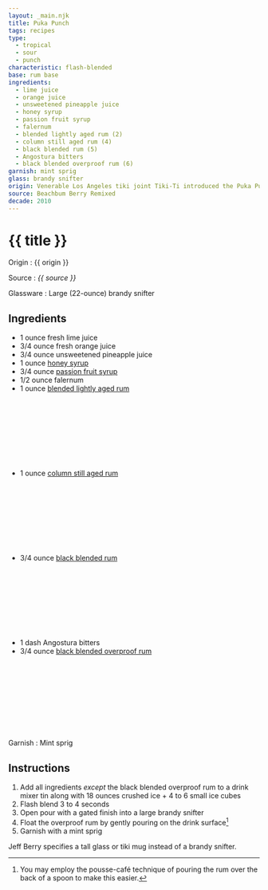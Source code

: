 ```yaml
---
layout: _main.njk
title: Puka Punch
tags: recipes
type:
  - tropical
  - sour
  - punch
characteristic: flash-blended
base: rum base
ingredients:
  - lime juice
  - orange juice
  - unsweetened pineapple juice
  - honey syrup
  - passion fruit syrup
  - falernum
  - blended lightly aged rum (2)
  - column still aged rum (4)
  - black blended rum (5)
  - Angostura bitters
  - black blended overproof rum (6)
garnish: mint sprig
glass: brandy snifter
origin: Venerable Los Angeles tiki joint Tiki-Ti introduced the Puka Punch in 1961.
source: Beachbum Berry Remixed
decade: 2010
---
```

<!-- markdownlint-disable MD025 -->
# {{ title }}
<!-- markdownlint-disable MD025 -->

Origin
  : {{ origin }}

Source
  : <cite>{{ source }}</cite>

Glassware
  : Large (22-ounce) brandy snifter

## Ingredients

* 1 ounce fresh lime juice
* 3/4 ounce fresh orange juice
* 3/4 ounce unsweetened pineapple juice
* 1 ounce [honey syrup](/mixes/honey-syrup/)
* 3/4 ounce [passion fruit syrup](/mixes/passion-fruit-syrup)
* 1/2 ounce falernum
* 1 ounce [blended lightly aged rum](/rums/04-rum-blended-lightly-aged/)<icon-l space="1em" label="(2)" class="bigger"><span class="with-icon"><svg class="icon"><use href="/assets/images/icons/circle-2.svg#circle-2"></use></svg></span></icon-l>
* 1 ounce [column still aged rum](/rums/08-rum-column-still-aged/)<icon-l space="1em" label="(4)" class="bigger"><span class="with-icon"><svg class="icon"><use href="/assets/images/icons/circle-4.svg#circle-4"></use></svg></span></icon-l>
* 3/4 ounce [black blended rum](/11-rum-black-blended/)<icon-l space="1em" label="(5)" class="bigger"><span class="with-icon"><svg class="icon"><use href="/assets/images/icons/circle-5.svg#circle-5"></use></svg></span></icon-l>
* 1 dash Angostura bitters
* 3/4 ounce [black blended overproof rum](/rums/12-rum-black-blended-overproof/)<icon-l space="1em" label="(6)" class="bigger"><span class="with-icon"><svg class="icon"><use href="/assets/images/icons/circle-6.svg#circle-6"></use></svg></span></icon-l>

Garnish
  : Mint sprig

## Instructions

1. Add all ingredients *except* the black blended overproof rum to a drink mixer tin along with 18 ounces crushed ice + 4 to 6 small ice cubes
2. Flash blend 3 to 4 seconds
3. Open pour with a gated finish into a large brandy snifter
4. Float the overproof rum by gently pouring on the drink surface[^1]
5. Garnish with a mint sprig

[^1]: You may employ the pousse-café technique of pouring the rum over the back of a spoon to make this easier.

<tiki-callout type="note">

  Jeff Berry specifies a tall glass or tiki mug instead of a brandy snifter.

</tiki-callout>
